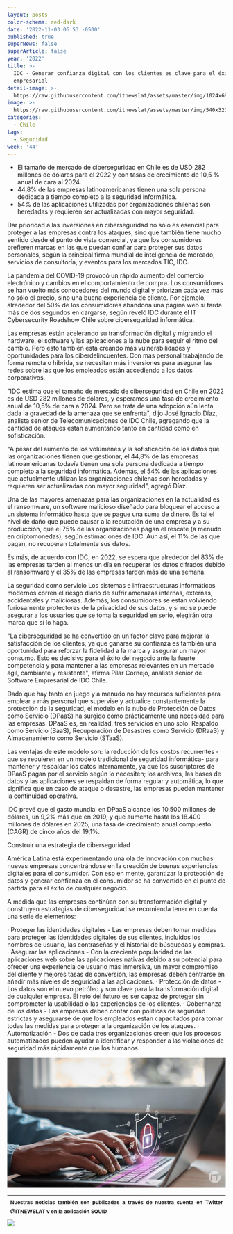 ```yaml
---
layout: posts
color-schema: red-dark
date: '2022-11-03 06:53 -0500'
published: true
superNews: false
superArticle: false
year: '2022'
title: >-
  IDC - Generar confianza digital con los clientes es clave para el éxito
  empresarial
detail-image: >-
  https://raw.githubusercontent.com/itnewslat/assets/master/img/1024x680/laptop-con-candado-g.jpg
image: >-
  https://raw.githubusercontent.com/itnewslat/assets/master/img/540x320/laptop-con-candado-p.jpg
categories:
  - Chile
tags:
  - Seguridad
week: '44'
---
```

- El tamaño de mercado de ciberseguridad en Chile es de USD 282 millones de dólares para el 2022 y con tasas de crecimiento de 10,5 % anual de cara al 2024.
- 44,8% de las empresas latinoamericanas tienen una sola persona dedicada a tiempo completo a la seguridad informática.
- 54% de las aplicaciones utilizadas por organizaciones chilenas son heredadas y requieren ser actualizadas con mayor seguridad.

Dar prioridad a las inversiones en ciberseguridad no sólo es esencial para proteger a las empresas contra los ataques, sino que también tiene mucho sentido desde el punto de vista comercial, ya que los consumidores prefieren marcas en las que puedan confiar para proteger sus datos personales, según la principal firma mundial de inteligencia de mercado, servicios de consultoría, y eventos para los mercados TIC, IDC.
 
La pandemia del COVID-19 provocó un rápido aumento del comercio electrónico y cambios en el comportamiento de compra. Los consumidores se han vuelto más conocedores del mundo digital y priorizan cada vez más no sólo el precio, sino una buena experiencia de cliente. Por ejemplo, alrededor del 50% de los consumidores abandona una página web si tarda más de dos segundos en cargarse, según reveló IDC durante el IT Cybersecurity Roadshow Chile sobre ciberseguridad informática.
 
Las empresas están acelerando su transformación digital y migrando el hardware, el software y las aplicaciones a la nube para seguir el ritmo del cambio. Pero esto también está creando más vulnerabilidades y oportunidades para los ciberdelincuentes. Con más personal trabajando de forma remota o híbrida, se necesitan más inversiones para asegurar las redes sobre las que los empleados están accediendo a los datos corporativos.
 
"IDC estima que el tamaño de mercado de ciberseguridad en Chile en 2022 es de USD 282 millones de dólares, y esperamos una tasa de crecimiento anual de 10,5% de cara a 2024. Pero se trata de una adopción aún lenta dada la gravedad de la amenaza que se enfrenta", dijo José Ignacio Díaz, analista senior de Telecomunicaciones de IDC Chile, agregando que la cantidad de ataques están aumentando tanto en cantidad como en sofisticación.
 
"A pesar del aumento de los volúmenes y la sofisticación de los datos que las organizaciones tienen que gestionar, el 44,8% de las empresas latinoamericanas todavía tienen una sola persona dedicada a tiempo completo a la seguridad informática. Además, el 54% de las aplicaciones que actualmente utilizan las organizaciones chilenas son heredadas y requieren ser actualizadas con mayor seguridad", agregó Díaz.
 
Una de las mayores amenazas para las organizaciones en la actualidad es el ransomware, un software malicioso diseñado para bloquear el acceso a un sistema informático hasta que se pague una suma de dinero. Es tal el nivel de daño que puede causar a la reputación de una empresa y a su producción, que el 75% de las organizaciones pagan el rescate (a menudo en criptomonedas), según estimaciones de IDC. Aun así, el 11% de las que pagan, no recuperan totalmente sus datos.
 
Es más, de acuerdo con IDC, en 2022, se espera que alrededor del 83% de las empresas tarden al menos un día en recuperar los datos cifrados debido al ransomware y el 35% de las empresas tarden más de una semana.
 
La seguridad como servicio
Los sistemas e infraestructuras informáticos modernos corren el riesgo diario de sufrir amenazas internas, externas, accidentales y maliciosas. Además, los consumidores se están volviendo furiosamente protectores de la privacidad de sus datos, y si no se puede asegurar a los usuarios que se toma la seguridad en serio, elegirán otra marca que sí lo haga.
 
"La ciberseguridad se ha convertido en un factor clave para mejorar la satisfacción de los clientes, ya que ganarse su confianza es también una oportunidad para reforzar la fidelidad a la marca y asegurar un mayor consumo. Esto es decisivo para el éxito del negocio ante la fuerte competencia y para mantener a las empresas relevantes en un mercado ágil, cambiante y resistente", afirma Pilar Cornejo, analista senior de Software Empresarial de IDC Chile.
 
Dado que hay tanto en juego y a menudo no hay recursos suficientes para emplear a más personal que supervise y actualice constantemente la protección de la seguridad, el modelo en la nube de Protección de Datos como Servicio (DPaaS) ha surgido como prácticamente una necesidad para las empresas. DPaaS es, en realidad, tres servicios en uno solo: Respaldo como Servicio (BaaS), Recuperación de Desastres como Servicio (DRaaS) y Almacenamiento como Servicio (STaaS).
 
Las ventajas de este modelo son: la reducción de los costos recurrentes -que se requieren en un modelo tradicional de seguridad informática- para mantener y respaldar los datos internamente, ya que los suscriptores de DPaaS pagan por el servicio según lo necesiten; los archivos, las bases de datos y las aplicaciones se respaldan de forma regular y automática, lo que significa que en caso de ataque o desastre, las empresas pueden mantener la continuidad operativa.
 
IDC prevé que el gasto mundial en DPaaS alcance los 10.500 millones de dólares, un 9,2% más que en 2019, y que aumente hasta los 18.400 millones de dólares en 2025, una tasa de crecimiento anual compuesto (CAGR) de cinco años del 19,1%.
 
Construir una estrategia de ciberseguridad
 
América Latina está experimentando una ola de innovación con muchas nuevas empresas concentrándose en la creación de buenas experiencias digitales para el consumidor. Con eso en mente, garantizar la protección de datos y generar confianza en el consumidor se ha convertido en el punto de partida para el éxito de cualquier negocio.
 
A medida que las empresas continúan con su transformación digital y construyen estrategias de ciberseguridad se recomienda tener en cuenta una serie de elementos:
 
· Proteger las identidades digitales - Las empresas deben tomar medidas para proteger las identidades digitales de sus clientes, incluidos los nombres de usuario, las contraseñas y el historial de búsquedas y compras.
· Asegurar las aplicaciones - Con la creciente popularidad de las aplicaciones web sobre las aplicaciones nativas debido a su potencial para ofrecer una experiencia de usuario más inmersiva, un mayor compromiso del cliente y mejores tasas de conversión, las empresas deben centrarse en añadir más niveles de seguridad a las aplicaciones.
· Protección de datos - Los datos son el nuevo petróleo y son clave para la transformación digital de cualquier empresa. El reto del futuro es ser capaz de proteger sin comprometer la usabilidad o las experiencias de los clientes.
· Gobernanza de los datos - Las empresas deben contar con políticas de seguridad estrictas y asegurarse de que los empleados están capacitados para tomar todas las medidas para proteger a la organización de los ataques.
· Automatización - Dos de cada tres organizaciones creen que los procesos automatizados pueden ayudar a identificar y responder a las violaciones de seguridad más rápidamente que los humanos.

![](https://raw.githubusercontent.com/itnewslat/assets/master/img/540x320/laptop-con-candado-p.jpg)

<table style="height: 42px;" width="569">
<tbody>
<tr>
<td style="text-align: justify;"><sub><strong>Nuestras noticias también son publicadas a través de nuestra cuenta en Twitter <a href="https://twitter.com/itnewslat?lang=es">@ITNEWSLAT</a> y en la aplicación <a href="https://squidapp.co/en/">SQUID</a></strong></sub></td>
</tr>
</tbody>
</table>

<img src="https://tracker.metricool.com/c3po.jpg?hash=56f88a41e39ab42c063cc51676587a04"/>
